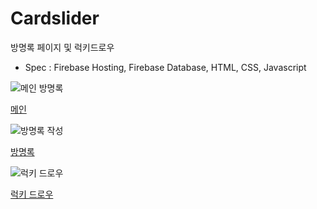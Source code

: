 # Cardslider

방명록 페이지 및 럭키드로우

- Spec : Firebase Hosting, Firebase Database, HTML, CSS, Javascript

![메인 방명록](https://miro.medium.com/max/5120/1*qi_c8tQvi2x9vgyez0W4pQ.png)

[메인](https://cardslider-61528.web.app)

![방명록 작성](https://cdn-images-1.medium.com/max/2400/1*VuxqHzY2T00mzOdxqz_vhg.png)

[방명록](https://cardslider-61528.web.app/input.html)

![럭키 드로우](https://cdn-images-1.medium.com/max/2400/1*gewR1Nr6DpmJecWRw1h5Lw.png)

[럭키 드로우](https://cardslider-61528.web.app/wheel.html)

